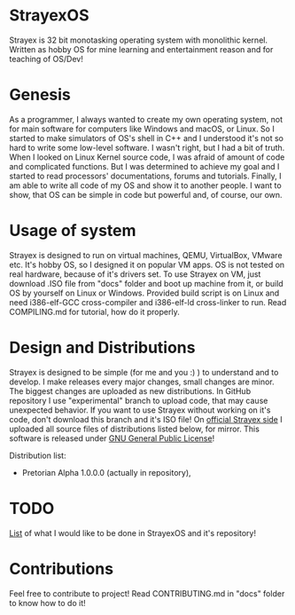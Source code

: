 # StrayexOS
Strayex is 32 bit monotasking operating system with monolithic kernel. Written as hobby OS for mine learning and entertainment reason and for teaching of OS/Dev!

# Genesis
As a programmer, I always wanted to create my own operating system, not for main software for computers like Windows and macOS, or Linux. So I started to make simulators of OS's shell in C++ and I understood it's not so hard to write some low-level software.
I wasn't right, but I had a bit of truth. When I looked on Linux Kernel source code, I was afraid of amount of code and complicated functions. But I was determined to achieve my goal and I started to read processors' documentations, forums and tutorials. Finally, I am able to write all code of my OS and show it to another people. I want to show, that OS can be simple in code but powerful and, of course, our own.

# Usage of system
Strayex is designed to run on virtual machines, QEMU, VirtualBox, VMware etc. It's hobby OS, so I designed it on popular VM apps.
OS is not tested on real hardware, because of it's drivers set.
To use Strayex on VM, just download .ISO file from "docs" folder and boot up machine from it, or build OS by yourself on Linux or Windows.
Provided build script is on Linux and need i386-elf-GCC cross-compiler and i386-elf-ld cross-linker to run.
Read COMPILING.md for tutorial, how do it properly.

# Design and Distributions
Strayex is designed to be simple (for me and you :) ) to understand and to develop.
I make releases every major changes, small changes are minor. The biggest changes are uploaded as new distributions.
In GitHub repository I use "experimental" branch to upload code, that may cause unexpected behavior. If you want to use Strayex without working on it's code, don't download this branch and it's ISO file!
On [official Strayex side](http://www.strayex.cba.pl) I uploaded all source files of distributions listed below, for mirror.
This software is released under [GNU General Public License](https://github.com/StraykerPL/StrayexOS/blob/master/LICENSE)!

Distribution list:
- Pretorian Alpha 1.0.0.0 (actually in repository),

# TODO
[List](https://github.com/StraykerPL/StrayexOS/blob/master/docs/TODO.md) of what I would like to be done in StrayexOS and it's repository!

# Contributions
Feel free to contribute to project! Read CONTRIBUTING.md in "docs" folder to know how to do it!
